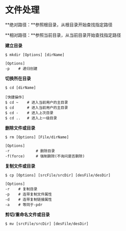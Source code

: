 # 文件处理

**绝对路径：**参照根目录，从根目录开始查找指定路径

**相对路径：**参照当前目录，从当前目录开始查找指定路径

**建立目录**

```
$ mkdir [Options] [dirName]

[Options]
-p    # 递归创建
```

**切换所在目录**

```
$ cd [dirName]

[快捷操作]
$ cd ~    # 进入当前用户的主目录
$ cd      # 进入当前用户的主目录
$ cd -    # 进入上次目录
$ cd ..   # 进入上一级目录
```

**删除文件或目录**

```
$ rm [Options] [File/dirName]

[Options]
-r            # 删除目录
-f(force)     # 强制删除(不询问是否删除)
```

**复制文件或目录**

```
$ cp [Options] [srcFile/srcDir] [desFile/desDir]

[Options]
-r    # 复制目录
-p    # 连带复制文件属性
-d    # 连带复制链接属性
-a    # 等同于-pdr
```

**剪切/重命名文件或目录**

```
$ mv [srcFile/srcDir] [desFile/desDir]
```



